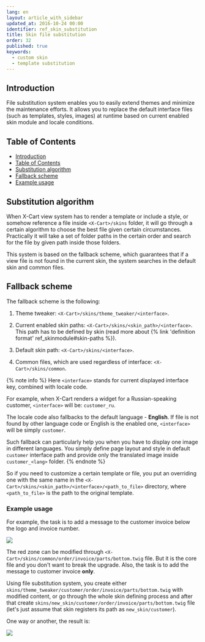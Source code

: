 ```yaml
---
lang: en
layout: article_with_sidebar
updated_at: 2016-10-24 00:00
identifier: ref_skin_substitution
title: Skin file substitution
order: 32
published: true
keywords:
  - custom skin
  - template substitution
---
```


## Introduction

File substitution system enables you to easily extend themes and minimize the maintenance efforts. It allows you to replace the default interface files (such as templates, styles, images) at runtime based on current enabled skin module and locale conditions.

## Table of Contents

*   [Introduction](#introduction)
*   [Table of Contents](#table-of-contents)
*   [Substitution algorithm](#substitution-algorithm)
*   [Fallback scheme](#fallback-scheme)
*   [Example usage](#example-usage)

## Substitution algorithm 

When X-Cart view system has to render a template or include a style, or somehow reference a file inside `<X-Cart>/skins` folder, it will go through a certain algorithm to choose the best file given certain circumstances. Practically it will take a set of folder paths in the certain order and search for the file by given path inside those folders. 

This system is based on the fallback scheme, which guarantees that if a view file is not found in the current skin, the system searches in the default skin and common files.

## Fallback scheme

The fallback scheme is the following:

1.  Theme tweaker: `<X-Cart>/skins/theme_tweaker/<interface>`.

2.  Current enabled skin paths: `<X-Cart>/skins/<skin_path>/<interface>`. This path has to be defined by skin (read more about {% link 'definition format' ref_skinmodule#skin-paths %}). 

3.  Default skin path: `<X-Cart>/skins/<interface>`.

4.  Common files, which are used regardless of interface: `<X-Cart>/skins/common`.

{% note info %}
Here `<interface>` stands for current displayed interface key, combined with locale code. 

For example, when X-Cart renders a widget for a Russian-speaking customer, `<interface>` will be: `customer_ru`. 

The locale code also fallbacks to the default language - **English**. If file is not found by other language code or English is the enabled one, `<interface>` will be simply `customer`.

Such fallback can particularly help you when you have to display one image in different languages. You simply define page layout and style in default `customer` interface path and provide only the translated image inside `customer_<lang>` folder.
{% endnote %}

So if you need to customize a certain template or file, you put an overriding one with the same name in the `<X-Cart>/skins/<skin_path>/<interface>/<path_to_file>` directory, where `<path_to_file>` is the path to the original template.

### Example usage

For example, the task is to add a message to the customer invoice below the logo and invoice number. 

![]({{site.baseurl}}/attachments/ref_skin_substitution/before.png)

The red zone can be modified through `<X-Cart>/skins/common/order/invoice/parts/bottom.twig` file. But it is the core file and you don't want to break the upgrade. Also, the task is to add the message to customer invoice **only**.

Using file substitution system, you create either `skins/theme_tweaker/customer/order/invoice/parts/bottom.twig` with modified content, or go through the whole skin defining process and after that create `skins/new_skin/customer/order/invoice/parts/bottom.twig` file (let's just assume that skin registers its path as `new_skin/customer`).

One way or another, the result is:

![]({{site.baseurl}}/attachments/ref_skin_substitution/after.png)





